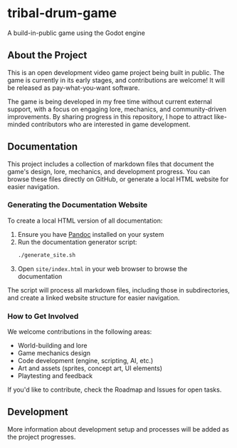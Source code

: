 # tribal-drum-game
A build-in-public game using the Godot engine

## About the Project

This is an open development video game project being built in public. The game is currently in its early stages, and contributions are welcome! It will be released as pay-what-you-want software.

The game is being developed in my free time without current external support, with a focus on engaging lore, mechanics, and community-driven improvements. By sharing progress in this repository, I hope to attract like-minded contributors who are interested in game development.

## Documentation

This project includes a collection of markdown files that document the game's design, lore, mechanics, and development progress. You can browse these files directly on GitHub, or generate a local HTML website for easier navigation.

### Generating the Documentation Website

To create a local HTML version of all documentation:

1. Ensure you have [Pandoc](https://pandoc.org/installing.html) installed on your system
2. Run the documentation generator script:
   ```bash
   ./generate_site.sh
   ```
3. Open `site/index.html` in your web browser to browse the documentation

The script will process all markdown files, including those in subdirectories, and create a linked website structure for easier navigation.

### How to Get Involved

We welcome contributions in the following areas:

- World-building and lore
- Game mechanics design
- Code development (engine, scripting, AI, etc.)
- Art and assets (sprites, concept art, UI elements)
- Playtesting and feedback

If you'd like to contribute, check the Roadmap and Issues for open tasks.

## Development

More information about development setup and processes will be added as the project progresses.